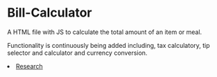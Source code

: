 # Bill-Calculator
A HTML file with JS to calculate the total amount of an item or meal. 

Functionality is continuously being added including, tax calculatory, tip selector and calculator and currency conversion. 

<li class="masthead__menu-item">
  <a href="xxx.github.io/research.html">Research</a>
        </li>

